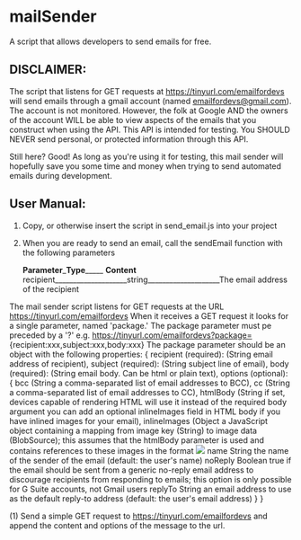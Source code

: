 # mailSender
A script that allows developers to send emails for free.

 ## DISCLAIMER:
 The script that listens for GET requests at https://tinyurl.com/emailfordevs will send emails through a gmail account (named    emailfordevs@gmail.com). The account is not monitored. However, the folk at Google AND the owners of the account WILL be able to view aspects of the emails that you construct when using the API. This API is intended for testing. You SHOULD NEVER send personal, or protected information through this API.

Still here? Good! As long as you're using it for testing, this mail sender will hopefully save you some time and money when trying to send automated emails during development.

## User Manual:
1. Copy, or otherwise insert the script in send_email.js into your project
2. When you are ready to send an email, call the sendEmail function with the following parameters

    **Parameter**\___________________**Type**_______________________ **Content**
      recipient\____________________string\____________________The email address of the recipient

  The mail sender script listens for GET requests at the URL https://tinyurl.com/emailfordevs
  When it receives a GET request it looks for a single parameter, named 'package.'
  The package parameter must pe preceded by a '?' e.g. https://tinyurl.com/emailfordevs?package=                                 {recipient:xxx,subject:xxx,body:xxx}
  The package parameter should be an object with the following properties:
  {
      recipient (required): (String email address of recipient),
      subject (required): (String subject line of email),
      body (required): (String email body. Can be html or plain text),
      options (optional): {
                            bcc	(String	a comma-separated list of email addresses to BCC),
                            cc	(String	a comma-separated list of email addresses to CC),
                            htmlBody	(String	if set, devices capable of rendering HTML will use it instead of the required                                          body argument you can add an optional inlineImages field in HTML body if you have                                              inlined images for your email),
                            inlineImages	(Object	a JavaScript object containing a mapping from image key (String) to image data (BlobSource); this assumes that the htmlBody parameter is used and contains references to these images in the format <img src="cid:imageKey" />
name	String	the name of the sender of the email (default: the user's name)
noReply	Boolean	true if the email should be sent from a generic no-reply email address to discourage recipients from responding to emails; this option is only possible for G Suite accounts, not Gmail users
replyTo	String	an email address to use as the default reply-to address (default: the user's email address)
                           }
  }
  

(1) Send a simple GET request to https://tinyurl.com/emailfordevs and append the content and options of the message to the         url.

   
    
    
